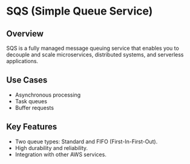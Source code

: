 # SQS (Simple Queue Service)

## Overview
SQS is a fully managed message queuing service that enables you to decouple and scale microservices, distributed systems, and serverless applications.

## Use Cases
- Asynchronous processing
- Task queues
- Buffer requests

## Key Features
- Two queue types: Standard and FIFO (First-In-First-Out).
- High durability and reliability.
- Integration with other AWS services.
